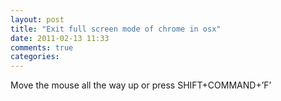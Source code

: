 ```yaml
---
layout: post
title: "Exit full screen mode of chrome in osx"
date: 2011-02-13 11:33
comments: true
categories: 
---
```


Move the mouse all the way up or press SHIFT+COMMAND+’F’

